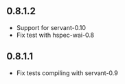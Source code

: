 0.8.1.2
-------

- Support for servant-0.10
- Fix test with hspec-wai-0.8

0.8.1.1
-------

- Fix tests compiling with servant-0.9
